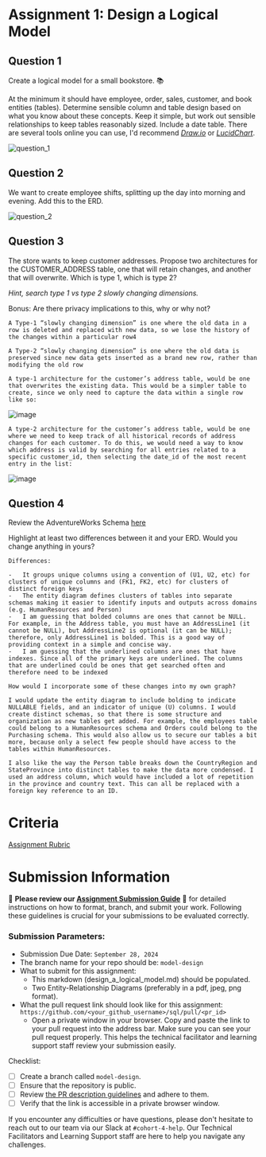 # Assignment 1: Design a Logical Model

## Question 1
Create a logical model for a small bookstore. 📚

At the minimum it should have employee, order, sales, customer, and book entities (tables). Determine sensible column and table design based on what you know about these concepts. Keep it simple, but work out sensible relationships to keep tables reasonably sized. Include a date table. There are several tools online you can use, I'd recommend [_Draw.io_](https://www.drawio.com/) or [_LucidChart_](https://www.lucidchart.com/pages/).

![question_1](https://github.com/user-attachments/assets/e95df9a3-604b-4c67-a676-7c422156f9a1)


## Question 2
We want to create employee shifts, splitting up the day into morning and evening. Add this to the ERD.

![question_2](https://github.com/user-attachments/assets/d42b5379-ea5b-45af-8e0f-bf915b088ffb)


## Question 3
The store wants to keep customer addresses. Propose two architectures for the CUSTOMER_ADDRESS table, one that will retain changes, and another that will overwrite. Which is type 1, which is type 2?

_Hint, search type 1 vs type 2 slowly changing dimensions._

Bonus: Are there privacy implications to this, why or why not?
```
A Type-1 “slowly changing dimension” is one where the old data in a row is deleted and replaced with new data, so we lose the history of the changes within a particular row4

A Type-2 “slowly changing dimension” is one where the old data is preserved since new data gets inserted as a brand new row, rather than modifying the old row

A type-1 architecture for the customer’s address table, would be one that overwrites the existing data. This would be a simpler table to create, since we only need to capture the data within a single row like so:
```

![image](https://github.com/user-attachments/assets/afc6e6db-fa49-4b56-8eb2-c28683e990e1)

```
A type-2 architecture for the customer’s address table, would be one where we need to keep track of all historical records of address changes for each customer. To do this, we would need a way to know which address is valid by searching for all entries related to a specific customer_id, then selecting the date_id of the most recent entry in the list:
```

![image](https://github.com/user-attachments/assets/a65bedad-ce7b-4f70-a85f-e0d3807c81d3)


## Question 4
Review the AdventureWorks Schema [here](https://i.stack.imgur.com/LMu4W.gif)

Highlight at least two differences between it and your ERD. Would you change anything in yours?
```
Differences:

-	It groups unique columns using a convention of (U1, U2, etc) for clusters of unique columns and (FK1, FK2, etc) for clusters of distinct foreign keys
-	The entity diagram defines clusters of tables into separate schemas making it easier to identify inputs and outputs across domains (e.g. HumanResources and Person)
-	I am guessing that bolded columns are ones that cannot be NULL. For example, in the Address table, you must have an AddressLine1 (it cannot be NULL), but AddressLine2 is optional (it can be NULL); therefore, only AddressLine1 is bolded. This is a good way of providing context in a simple and concise way.
-	I am guessing that the underlined columns are ones that have indexes. Since all of the primary keys are underlined. The columns that are underlined could be ones that get searched often and therefore need to be indexed

How would I incorporate some of these changes into my own graph?

I would update the entity diagram to include bolding to indicate NULLABLE fields, and an indicator of unique (U) columns. I would create distinct schemas, so that there is some structure and organization as new tables get added. For example, the employees table could belong to a HumanResources schema and Orders could belong to the Purchasing schema. This would also allow us to secure our tables a bit more, because only a select few people should have access to the tables within HumanResources.

I also like the way the Person table breaks down the CountryRegion and StateProvince into distinct tables to make the data more condensed. I used an address column, which would have included a lot of repetition in the province and country text. This can all be replaced with a foreign key reference to an ID.
```

# Criteria

[Assignment Rubric](./assignment_rubric.md)

# Submission Information

🚨 **Please review our [Assignment Submission Guide](https://github.com/UofT-DSI/onboarding/blob/main/onboarding_documents/submissions.md)** 🚨 for detailed instructions on how to format, branch, and submit your work. Following these guidelines is crucial for your submissions to be evaluated correctly.

### Submission Parameters:
* Submission Due Date: `September 28, 2024`
* The branch name for your repo should be: `model-design`
* What to submit for this assignment:
    * This markdown (design_a_logical_model.md) should be populated.
    * Two Entity-Relationship Diagrams (preferably in a pdf, jpeg, png format).
* What the pull request link should look like for this assignment: `https://github.com/<your_github_username>/sql/pull/<pr_id>`
    * Open a private window in your browser. Copy and paste the link to your pull request into the address bar. Make sure you can see your pull request properly. This helps the technical facilitator and learning support staff review your submission easily.

Checklist:
- [ ] Create a branch called `model-design`.
- [ ] Ensure that the repository is public.
- [ ] Review [the PR description guidelines](https://github.com/UofT-DSI/onboarding/blob/main/onboarding_documents/submissions.md#guidelines-for-pull-request-descriptions) and adhere to them.
- [ ] Verify that the link is accessible in a private browser window.

If you encounter any difficulties or have questions, please don't hesitate to reach out to our team via our Slack at `#cohort-4-help`. Our Technical Facilitators and Learning Support staff are here to help you navigate any challenges.
